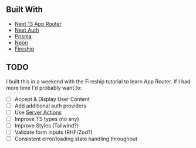 ## Built With
- [Next 13 App Router](https://nextjs.org/docs#app-router-vs-pages-router)
- [Next Auth](https://next-auth.js.org/)
- [Prisma](https://www.prisma.io/)
- [Neon](https://neon.tech/)
- [Fireship](https://fireship.io/courses/nextjs/)

## TODO
I built this in a weekend with the Fireship tutorial to learn App Router. If I had more time I'd probably want to:
- [ ] Accept & Display User Content
- [ ] Add additional auth providers
- [ ] Use [Server Actions](https://nextjs.org/docs/app/building-your-application/data-fetching/server-actions-and-mutations)
- [ ] Improve TS types (no any)
- [ ] Improve Styles (Tailwind?)
- [ ] Validate form inputs (RHF/Zod?)
- [ ] Consistent error/loading state handling throughout

